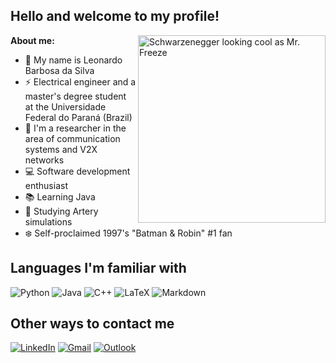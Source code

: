 ## Hello and welcome to my profile! 

<img align="right" src="https://media.giphy.com/media/6IhNAybWshRNCBQR35/giphy.gif" alt="Schwarzenegger looking cool as Mr. Freeze" style="width:300px;"/>

**About me:**
- 👋 My name is Leonardo Barbosa da Silva 
- ⚡ Electrical engineer and a master's degree student at the Universidade Federal do Paraná (Brazil) 
- 📡 I'm a researcher in the area of communication systems and V2X networks
- 💻 Software development enthusiast  
- 📚 Learning Java 
- 🚗 Studying Artery simulations
- ❄️ Self-proclaimed 1997's "Batman & Robin" #1 fan  

## Languages I'm familiar with

![Python](https://img.shields.io/badge/python-3670A0?style=for-the-badge&logo=python&logoColor=ffffff)
![Java](https://img.shields.io/badge/java-%23ED8B00.svg?style=for-the-badge&logo=java&logoColor=white)
![C++](https://img.shields.io/badge/c++-%2300599C.svg?style=for-the-badge&logo=c%2B%2B&logoColor=white)
![LaTeX](https://img.shields.io/badge/latex-%23008080.svg?style=for-the-badge&logo=latex&logoColor=white)
![Markdown](https://img.shields.io/badge/markdown-%23000000.svg?style=for-the-badge&logo=markdown&logoColor=white)

## Other ways to contact me

[![LinkedIn](https://img.shields.io/badge/linkedin-%230077B5.svg?style=for-the-badge&logo=linkedin&logoColor=white)](https://www.linkedin.com/in/leonardo-barbosa-da-silva/)
[![Gmail](https://img.shields.io/badge/Gmail-D14836?style=for-the-badge&logo=gmail&logoColor=white)](mailto:leonardobarbosa98@gmail.com)
[![Outlook](https://img.shields.io/badge/Microsoft_Outlook-0078D4?style=for-the-badge&logo=microsoft-outlook&logoColor=white)](mailto:leonardobarbosa_98@hotmail.com)








